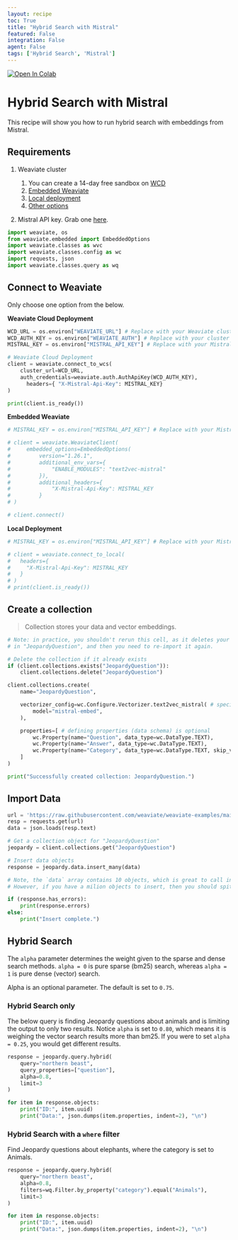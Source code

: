 ```yaml
---
layout: recipe
toc: True
title: "Hybrid Search with Mistral"
featured: False
integration: False
agent: False
tags: ['Hybrid Search', 'Mistral']
---
```

[![Open In Colab](https://colab.research.google.com/assets/colab-badge.svg)](https://colab.research.google.com/github/weaviate/recipes/blob/main/weaviate-features/model-providers/mistral/hybrid_search_mistral_embed.ipynb)

# Hybrid Search with Mistral

This recipe will show you how to run hybrid search with embeddings from Mistral.

## Requirements

1. Weaviate cluster
    1. You can create a 14-day free sandbox on [WCD](https://console.weaviate.cloud/)
    2. [Embedded Weaviate](https://docs.weaviate.io/deploy/installation-guides/embedded)
    3. [Local deployment](https://docs.weaviate.io/deploy/installation-guides/docker-installation)
    4. [Other options](https://docs.weaviate.io/deploy)

2. Mistral API key. Grab one [here](https://docs.mistral.ai/api/).

```python
import weaviate, os
from weaviate.embedded import EmbeddedOptions
import weaviate.classes as wvc
import weaviate.classes.config as wc
import requests, json
import weaviate.classes.query as wq
```

## Connect to Weaviate

Only choose one option from the below.

**Weaviate Cloud Deployment**

```python
WCD_URL = os.environ["WEAVIATE_URL"] # Replace with your Weaviate cluster URL
WCD_AUTH_KEY = os.environ["WEAVIATE_AUTH"] # Replace with your cluster auth key
MISTRAL_KEY = os.environ["MISTRAL_API_KEY"] # Replace with your Mistral key

# Weaviate Cloud Deployment
client = weaviate.connect_to_wcs(
    cluster_url=WCD_URL,
    auth_credentials=weaviate.auth.AuthApiKey(WCD_AUTH_KEY),
      headers={ "X-Mistral-Api-Key": MISTRAL_KEY}
)

print(client.is_ready())
```

**Embedded Weaviate**

```python
# MISTRAL_KEY = os.environ["MISTRAL_API_KEY"] # Replace with your Mistral key

# client = weaviate.WeaviateClient(
#     embedded_options=EmbeddedOptions(
#         version="1.26.1",
#         additional_env_vars={
#             "ENABLE_MODULES": "text2vec-mistral"
#         }),
#         additional_headers={
#             "X-Mistral-Api-Key": MISTRAL_KEY
#         }
# )

# client.connect()
```

**Local Deployment**

```python
# MISTRAL_KEY = os.environ["MISTRAL_API_KEY"] # Replace with your Mistral key

# client = weaviate.connect_to_local(
#   headers={
#     "X-Mistral-Api-Key": MISTRAL_KEY
#   }
# )
# print(client.is_ready())
```

## Create a collection
> Collection stores your data and vector embeddings.

```python
# Note: in practice, you shouldn't rerun this cell, as it deletes your data
# in "JeopardyQuestion", and then you need to re-import it again.

# Delete the collection if it already exists
if (client.collections.exists("JeopardyQuestion")):
    client.collections.delete("JeopardyQuestion")

client.collections.create(
    name="JeopardyQuestion",

    vectorizer_config=wc.Configure.Vectorizer.text2vec_mistral( # specify the vectorizer and model
        model="mistral-embed",
    ),

    properties=[ # defining properties (data schema) is optional
        wc.Property(name="Question", data_type=wc.DataType.TEXT), 
        wc.Property(name="Answer", data_type=wc.DataType.TEXT),
        wc.Property(name="Category", data_type=wc.DataType.TEXT, skip_vectorization=True), 
    ]
)

print("Successfully created collection: JeopardyQuestion.")
```

## Import Data

```python
url = 'https://raw.githubusercontent.com/weaviate/weaviate-examples/main/jeopardy_small_dataset/jeopardy_tiny.json'
resp = requests.get(url)
data = json.loads(resp.text)

# Get a collection object for "JeopardyQuestion"
jeopardy = client.collections.get("JeopardyQuestion")

# Insert data objects
response = jeopardy.data.insert_many(data)

# Note, the `data` array contains 10 objects, which is great to call insert_many with.
# However, if you have a milion objects to insert, then you should spit them into smaller batches (i.e. 100-1000 per insert)

if (response.has_errors):
    print(response.errors)
else:
    print("Insert complete.")
```

## Hybrid Search

The `alpha` parameter determines the weight given to the sparse and dense search methods. `alpha = 0` is pure sparse (bm25) search, whereas `alpha = 1` is pure dense (vector) search. 

Alpha is an optional parameter. The default is set to `0.75`.

### Hybrid Search only

The below query is finding Jeopardy questions about animals and is limiting the output to only two results. Notice `alpha` is set to `0.80`, which means it is weighing the vector search results more than bm25. If you were to set `alpha = 0.25`, you would get different results. 

```python
response = jeopardy.query.hybrid(
    query="northern beast",
    query_properties=["question"],
    alpha=0.8,
    limit=3
)

for item in response.objects:
    print("ID:", item.uuid)
    print("Data:", json.dumps(item.properties, indent=2), "\n")
```

### Hybrid Search with a `where` filter

Find Jeopardy questions about elephants, where the category is set to Animals.

```python
response = jeopardy.query.hybrid(
    query="northern beast",
    alpha=0.8,
    filters=wq.Filter.by_property("category").equal("Animals"),
    limit=3
)

for item in response.objects:
    print("ID:", item.uuid)
    print("Data:", json.dumps(item.properties, indent=2), "\n")
```